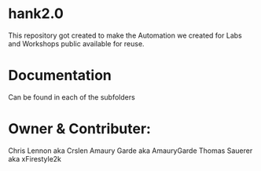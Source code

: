 # hank2.0

This repository got created to make the Automation we created for Labs and Workshops public available for reuse.

# Documentation

Can be found in each of the subfolders

# Owner & Contributer:
Chris Lennon aka Crslen
Amaury Garde aka AmauryGarde
Thomas Sauerer aka xFirestyle2k


